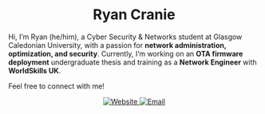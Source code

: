 <h1 align="center">Ryan Cranie</h1>

Hi, I’m Ryan (he/him), a Cyber Security & Networks student at Glasgow Caledonian University, with a passion for **network administration, optimization, and security**. Currently, I’m working on an **OTA firmware deployment** undergraduate thesis and training as a **Network Engineer** with **WorldSkills UK**.

Feel free to connect with me!

<p align="center">
  <a href="https://ryancranie.com" target="_blank">
    <img src="https://img.shields.io/badge/-website-7D7D7D?style=for-the-badge&logo=browser&logoColor=white" alt="Website">
  </a>
  <a href="mailto:mail@ryancranie.com">
    <img src="https://img.shields.io/badge/-email-7D9BC2?style=for-the-badge&logo=mail&logoColor=white" alt="Email">
  </a>
</p>
